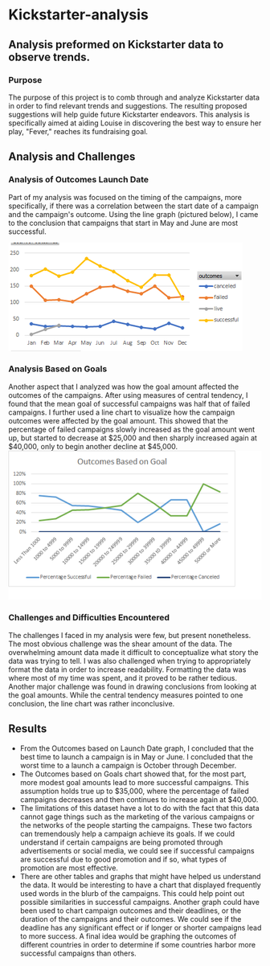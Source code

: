 # Kickstarter-analysis
## Analysis preformed on Kickstarter data to observe trends.
### Purpose
The purpose of this project is to comb through and analyze Kickstarter data in order to find relevant trends and suggestions. The resulting proposed suggestions will help guide future Kickstarter endeavors. This analysis is specifically aimed at aiding Louise in discovering the best way to ensure her play, "Fever," reaches its fundraising goal.
## Analysis and Challenges
### Analysis of Outcomes Launch Date
Part of my analysis was focused on the timing of the campaigns, more specifically, if there was a correlation between the start date of a campaign and the campaign's outcome. Using the line graph (pictured below), I came to the conclusion that campaigns that start in May and June are most successful.

![Outcomes Based on Launch Date](https://github.com/TannerOrmanoski/Kickstarter-analysis/blob/main/Outcomes%20Timeline.png)
### Analysis Based on Goals
Another aspect that I analyzed was how the goal amount affected the outcomes of the campaigns. After using measures of central tendency, I found that the mean goal of successful campaigns was half that of failed campaigns. I further used a line chart to visualize how the campaign outcomes were affected by the goal amount. This showed that the percentage of failed campaigns slowly increased as the goal amount went up, but started to decrease at $25,000 and then sharply increased again at $40,000, only to begin another decline at $45,000. 
![Outcomes Based on Goals](https://github.com/TannerOrmanoski/Kickstarter-analysis/blob/main/Outcomes%20Based%20on%20Goals%20Timeline.png)
### Challenges and Difficulties Encountered
The challenges I faced in my analysis were few, but present nonetheless. The most obvious challenge was the shear amount of the data. The overwhelming amount data made it difficult to conceptualize what story the data was trying to tell. I was also challenged when trying to appropriately format the data in order to increase readability. Formatting the data was where most of my time was spent, and it proved to be rather tedious. Another major challenge was found in drawing conclusions from looking at the goal amounts. While the central tendency measures pointed to one conclusion, the line chart was rather inconclusive.
## Results
- From the Outcomes based on Launch Date graph, I concluded that the best time to launch a campaign is in May or June. I concluded that the worst time to a launch a campaign is October through December.
- The Outcomes based on Goals chart showed that, for the most part, more modest goal amounts lead to more successful campaigns. This assumption holds true up to $35,000, where the percentage of failed campaigns decreases and then continues to increase again at $40,000. 
- The limitations of this dataset have a lot to do with the fact that this data cannot gage things such as the marketing of the various campaigns or the networks of the people starting the campaigns. These two factors can tremendously help a campaign achieve its goals. If we could understand if certain campaigns are being promoted through advertisements or social media, we could see if successful campaigns are successful due to good promotion and if so, what types of promotion are most effective.
- There are other tables and graphs that might have helped us understand the data. It would be interesting to have a chart that displayed frequently used words in the blurb of the campaigns. This could help point out possible similarities in successful campaigns. Another graph could have been used to chart campaign outcomes and their deadlines, or the duration of the campaigns and their outcomes. We could see if the deadline has any significant effect or if longer or shorter campaigns lead to more success. A final idea would be graphing the outcomes of different countries in order to determine if some countries harbor more successful campaigns than others.

